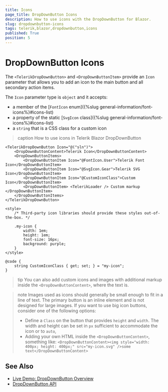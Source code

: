```yaml
---
title: Icons
page_title: DropDownButton Icons
description: How to use icons with the DropDownButton for Blazor.
slug: dropdownbutton-icons
tags: telerik,blazor,dropdownbutton,icons
published: True
position: 5
---
```


# DropDownButton Icons

The `<TelerikDropDownButton>` and `<DropDownButtonItem>` provide an `Icon` parameter that allows you to add an icon to the main button and all secondary action items.

The `Icon` parameter type is `object` and it accepts:

* a member of the [`FontIcon` enum]({%slug general-information/font-icons%}#icons-list)
* a property of the static [`SvgIcon` class]({%slug general-information/font-icons%}#icons-list)
* a `string` that is a CSS class for a custom icon

>caption How to use icons in Telerik Blazor DropDownButton

````CSHTML
<TelerikDropDownButton Icon="@("sln")">
    <DropDownButtonContent>Telerik Icon</DropDownButtonContent>
    <DropDownButtonItems>
        <DropDownButtonItem Icon="@FontIcon.User">Telerik Font Icon</DropDownButtonItem>
        <DropDownButtonItem Icon="@SvgIcon.Gear">Telerik SVG Icon</DropDownButtonItem>
        <DropDownButtonItem Icon="@CustomIconClass">Custom Icon</DropDownButtonItem>
        <DropDownButtonItem> <TelerikLoader /> Custom markup </DropDownButtonItem>
    </DropDownButtonItems>
</TelerikDropDownButton>

<style>
    /* Third-party icon libraries should provide these styles out-of-the-box. */

    .my-icon {
        width: 1em;
        height: 1em;
        font-size: 16px;
        background: purple;
    }
</style>

@code {
    string CustomIconClass { get; set; } = "my-icon";
}
````

>tip You can also add custom icons and images with additional markup inside the `<DropDownButtonContent>`, where the text is.

>note Images used as icons should generally be small enough to fit in a line of text. The primary button is an inline element and is not designed for large images. If you want to use big icon buttons, consider one of the following options:
>
> * Define a `Class` on the button that provides `height` and `width`. The width and height can be set in `px` sufficient to accommodate the icon or to `auto`,
> * Adding your own HTML inside the `<DropDownButtonContent>`, something like: `<DropDownButtonContent><img style="width: 400px; height: 400px;" src="my-icon.svg" />some text</DropDownButtonContent>`


## See Also

* [Live Demo: DropDownButton Overview](https://demos.telerik.com/blazor-ui/dropdownbutton/overview)
* [DropDownButton API](/blazor-ui/api/Telerik.Blazor.Components.TelerikDropDownButton)

